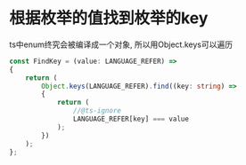 # 根据枚举的值找到枚举的key

ts中enum终究会被编译成一个对象, 所以用Object.keys可以遍历

``` ts
const FindKey = (value: LANGUAGE_REFER) =>
{
    return (
        Object.keys(LANGUAGE_REFER).find((key: string) =>
        {
            return (
                //@ts-ignore
                LANGUAGE_REFER[key] === value
            );
        })
    );
};
```
